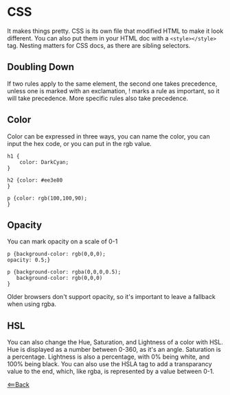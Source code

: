 # CSS
It makes things pretty. CSS is its own file that modified HTML to make it look different. You can also put them in your HTML doc with a ```<style></style>``` tag. Nesting matters for CSS docs, as there are sibling selectors.

## Doubling Down
If two rules apply to the same element, the second one takes precedence, unless one is marked with an exclamation, ! marks a rule as important, so it will take precedence. More specific rules also take precedence.

## Color
Color can be expressed in three ways, you can name the color, you can input the hex code, or you can put in the rgb value.
```
h1 {
    color: DarkCyan;
}

h2 {color: #ee3e80
}

p {color: rgb(100,100,90);
}
```
 ## Opacity
 You can mark opacity on a scale of 0-1
 ```
 p {background-color: rgb(0,0,0);
 opacity: 0.5;}

p {background-color: rgba(0,0,0,0.5);
    background-color: rgb(0,0,0)
}
```
Older browsers don't support opacity, so it's important to leave a fallback when using rgba.

## HSL
You can also change the Hue, Saturation, and Lightness of a color with HSL. Hue is displayed as a number between 0-360, as it's an angle. Saturation is a percentage. Lightness is also a percentage, with 0% being white, and 100% being black. You can also use the HSLA tag to add a transparancy value to the end, which, like rgba, is represented by a value between 0-1.




[<==Back](README.md)
